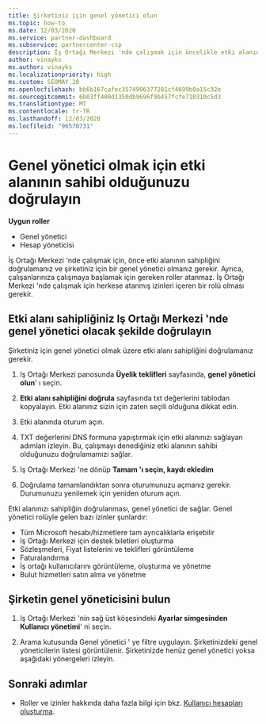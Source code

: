 ```yaml
---
title: Şirketiniz için genel yönetici olun
ms.topic: how-to
ms.date: 12/03/2020
ms.service: partner-dashboard
ms.subservice: partnercenter-csp
description: İş Ortağı Merkezi 'nde çalışmak için öncelikle etki alanınızı sahipliğini doğrulamanız gerekir. Bunu nasıl yapacağınızı ve Kullanıcı ekleyebilen bir genel yönetici olmaya nasıl yapılacağını öğrenin.
author: vinayks
ms.author: vinayks
ms.localizationpriority: high
ms.custom: SEOMAY.20
ms.openlocfilehash: bb6b167cafec3574906377281cf4699b0a15c32e
ms.sourcegitcommit: 6b03ff400d1350db9696f9b457fcfe710310c5d3
ms.translationtype: MT
ms.contentlocale: tr-TR
ms.lasthandoff: 12/03/2020
ms.locfileid: "96570731"
---
```

# <a name="verify-your-domain-ownership-to-become-global-admin"></a>Genel yönetici olmak için etki alanının sahibi olduğunuzu doğrulayın 


**Uygun roller**

- Genel yönetici
- Hesap yöneticisi

İş Ortağı Merkezi 'nde çalışmak için, önce etki alanının sahipliğini doğrulamanız ve şirketiniz için bir genel yönetici olmanız gerekir. Ayrıca, çalışanlarınıza çalışmaya başlamak için gereken roller atanmaz.  İş Ortağı Merkezi 'nde çalışmak için herkese atanmış izinleri içeren bir rolü olması gerekir.  

## <a name="verify-your-domain-ownership-to-become-a-global-admin-in-partner-center"></a>Etki alanı sahipliğiniz Iş Ortağı Merkezi 'nde genel yönetici olacak şekilde doğrulayın

Şirketiniz için genel yönetici olmak üzere etki alanı sahipliğini doğrulamanız gerekir.

1. Iş Ortağı Merkezi panosunda **Üyelik teklifleri** sayfasında, **genel yönetici olun**' ı seçin. 

2. **Etki alanı sahipliğini doğrula** sayfasında txt değerlerini tablodan kopyalayın. Etki alanınız sizin için zaten seçili olduğuna dikkat edin.

3. Etki alanında oturum açın. 

4. TXT değerlerini DNS formuna yapıştırmak için etki alanınızı sağlayan adımları izleyin.  Bu, çalışmayı denediğiniz etki alanının sahibi olduğunuzu doğrulamamızı sağlar.

5. Iş Ortağı Merkezi 'ne dönüp **Tamam 'ı seçin, kaydı ekledim**

6. Doğrulama tamamlandıktan sonra oturumunuzu açmanız gerekir. Durumunuzu yenilemek için yeniden oturum açın. 

Etki alanınızı sahipliğin doğrulanması, genel yönetici de sağlar. Genel yönetici rolüyle gelen bazı izinler şunlardır:

- Tüm Microsoft hesabı/hizmetlere tam ayrıcalıklarla erişebilir 
- Iş Ortağı Merkezi için destek biletleri oluşturma
- Sözleşmeleri, Fiyat listelerini ve teklifleri görüntüleme
- Faturalandırma
- İş ortağı kullanıcılarını görüntüleme, oluşturma ve yönetme
- Bulut hizmetleri satın alma ve yönetme

## <a name="find-the-companys-global-admin"></a>Şirketin genel yöneticisini bulun

1. Iş Ortağı Merkezi 'nin sağ üst köşesindeki **Ayarlar simgesinden** **Kullanıcı yönetimi**' ni seçin.

1. Arama kutusunda Genel yönetici ' ye filtre uygulayın. Şirketinizdeki genel yöneticilerin listesi görüntülenir. Şirketinizde henüz genel yönetici yoksa aşağıdaki yönergeleri izleyin.

## <a name="next-steps"></a>Sonraki adımlar

- Roller ve izinler hakkında daha fazla bilgi için bkz. [Kullanıcı hesapları oluşturma](create-user-accounts-and-set-permissions.md). 